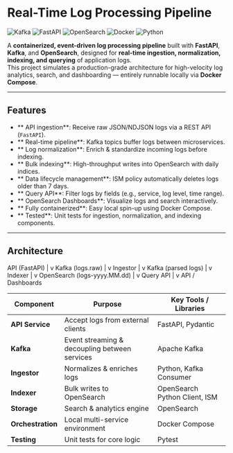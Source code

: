 #  Real-Time Log Processing Pipeline

![Kafka](https://img.shields.io/badge/Kafka-Event%20Streaming-black?logo=apachekafka)
![FastAPI](https://img.shields.io/badge/FastAPI-Backend-blue?logo=fastapi)
![OpenSearch](https://img.shields.io/badge/OpenSearch-Search%20&%20Analytics-4285F4?logo=opensearch)
![Docker](https://img.shields.io/badge/Docker-Containerized-2496ED?logo=docker)
![Python](https://img.shields.io/badge/Python-Backend-green?logo=python)

A **containerized, event-driven log processing pipeline** built with **FastAPI**, **Kafka**, and **OpenSearch**, designed for **real-time ingestion, normalization, indexing, and querying** of application logs.  
This project simulates a production-grade architecture for high-velocity log analytics, search, and dashboarding — entirely runnable locally via **Docker Compose**.

---

##  Features

- ** API ingestion**: Receive raw JSON/NDJSON logs via a REST API (`FastAPI`).
- ** Real-time pipeline**: Kafka topics buffer logs between microservices.
- ** Log normalization**: Enrich & standardize incoming logs before indexing.
- ** Bulk indexing**: High-throughput writes into OpenSearch with daily indices.
- ** Data lifecycle management**: ISM policy automatically deletes logs older than 7 days.
- ** Query API**: Filter logs by fields (e.g., service, log level, time range).
- ** OpenSearch Dashboards**: Visualize logs and search interactively.
- ** Fully containerized**: Easy local spin-up using Docker Compose.
- ** Tested**: Unit tests for ingestion, normalization, and indexing components.

---

##  Architecture

API (FastAPI)
    |
    v
Kafka (logs.raw)
    |
    v
Ingestor
    |
    v
Kafka (parsed logs)
    |
    v
Indexer
    |
    v
OpenSearch (logs-yyyy.MM.dd)
    |
    v
Query API
    |
    v
API / Dashboards


| Component       | Purpose                                           | Key Tools / Libraries |
|-----------------|---------------------------------------------------|-----------------------|
| **API Service** | Accept logs from external clients                 | FastAPI, Pydantic     |
| **Kafka**       | Event streaming & decoupling between services     | Apache Kafka          |
| **Ingestor**    | Normalizes & enriches logs                        | Python, Kafka Consumer|
| **Indexer**     | Bulk writes to OpenSearch                         | OpenSearch Python Client, ISM |
| **Storage**     | Search & analytics engine                         | OpenSearch            |
| **Orchestration**| Local multi-service environment                  | Docker Compose        |
| **Testing**     | Unit tests for core logic                         | Pytest                |


